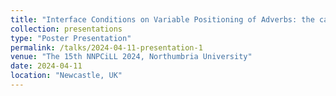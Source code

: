 ```yaml
---
title: "Interface Conditions on Variable Positioning of Adverbs: the case of reduplicated adverb fronting in Mandarin."
collection: presentations
type: "Poster Presentation"
permalink: /talks/2024-04-11-presentation-1
venue: "The 15th NNPCiLL 2024, Northumbria University"
date: 2024-04-11
location: "Newcastle, UK"
---
```



